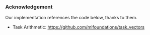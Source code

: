 ### Acknowledgement
Our implementation references the code below, thanks to them.

- Task Arithmetic: https://github.com/mlfoundations/task_vectors
